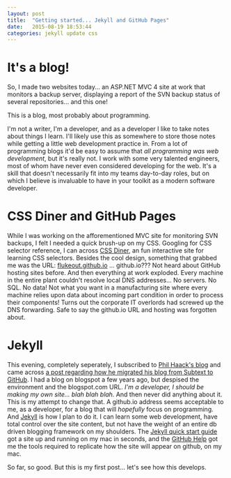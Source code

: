 ```yaml
---
layout: post
title:  "Getting started... Jekyll and GitHub Pages"
date:   2015-08-19 18:53:44
categories: jekyll update css
---
```

# It's a blog!
So, I made two websites today... an ASP.NET MVC 4 site at work that monitors a backup server, displaying a report of the SVN backup status of several repositories... and this one!

This is a blog, most probably about programming.

I'm not a writer, I'm a developer, and as a developer I like to take notes about things I learn. I'll likely use this as somewhere to store those notes while getting a little web development practice in. From a lot of programming blogs it'd be easy to assume that *all programming was web development*, but it's really not. I work with some very talented engineers, most of whom have never even considered developing for the web. It's a skill that doesn't necessarily fit into my teams day-to-day roles, but on which I believe is invaluable to have in your toolkit as a modern software developer. 

# CSS Diner and GitHub Pages
[css-diner]: http://flukeout.github.io
While I was working on the afforementioned MVC site for monitoring SVN backups, I felt I needed a quick brush-up on my CSS. Googling for CSS selector reference, I can across [CSS Diner][css-diner], an fun interactive site for learning CSS selectors. Besides the cool design, something that grabbed me was the URL: [flukeout.github.io][css-diner] ... github.io??? Not heard about GitHub hosting sites before. And then everything at work exploded. Every machine in the entire plant couldn't resolve local DNS addresses... No servers. No SQL. No data! Not what you want in a manufacturing site where every machine relies upon data about incoming part condition in order to process their components! Turns out the corporate IT overlords had screwed up the DNS forwarding. Safe to say the github.io URL and hosting was forgotten about.

# Jekyll
[haacked]:        http://haacked.com
[haacked-jekyll]: http://haacked.com/archive/2013/12/02/dr-jekyll-and-mr-haack/
[jekyll]:         http://jekyllrb.com/
[jekyll-qs]:      http://jekyllrb.com/docs/quickstart/
[github-help]:    https://help.github.com/articles/using-jekyll-with-pages/
This evening, completely seperately, I subscribed to [Phil Haack's blog][haacked] and came across [a post regarding how he migrated his blog from Subtext to GitHub][haacked-jekyll]. I had a blog on blogspot a few years ago, but despised the environment and the blogspot.com URL. *I'm a developer, I should be making my own site... blah blah blah.* And then never did anything about it.
This is my attempt to change that. A github.io address seems acceptable to me, as a developer, for a blog that will *hopefully* focus on programming. And [Jekyll][jekyll] is how I plan to do it. I can learn some web development, have total control over the site content, but not have the weight of an entire db driven blogging framework on my shoulders. The [Jekyll quick start guide][jekyll-qs] got a site up and running on my mac in seconds, and the [GitHub Help][github-help] got me the tools required to replicate how the site will appear on github, on my mac.

So far, so good. But this is my first post... let's see how this develops.
